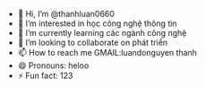 - 👋 Hi, I’m @thanhluan0660
- 👀 I’m interested in học công nghệ thông tin
- 🌱 I’m currently learning các ngành công nghệ
- 💞️ I’m looking to collaborate on phát triển
- 📫 How to reach me GMAIL:luandonguyen thanh
- 😄 Pronouns: heloo
- ⚡ Fun fact: 123

<!---
thanhluan0660/thanhluan0660 is a ✨ special ✨ repository because its `README.md` (this file) appears on your GitHub profile.
You can click the Preview link to take a look at your changes.
--->
